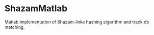 ShazamMatlab
============

Matlab implementation of Shazam-linke hashing algorithm and track db matching.
